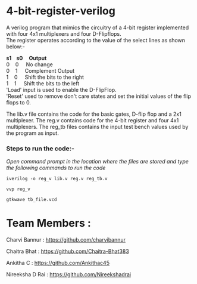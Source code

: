 # 4-bit-register-verilog
A verilog program that mimics the circuitry of a 4-bit register implemented with four 4x1 multiplexers and four D-Flipflops.  
The register operates according to the value of the select lines as shown below:-  
  
**s1 &nbsp;&nbsp; s0  &nbsp;&nbsp;&nbsp;      Output**   
0  &nbsp;&nbsp;  0   &nbsp;&nbsp;&nbsp;      No change  
0  &nbsp;&nbsp;  1   &nbsp;&nbsp;&nbsp;      Complement Output  
1  &nbsp;&nbsp;  0   &nbsp;&nbsp;&nbsp;      Shift the bits to the right  
1  &nbsp;&nbsp;  1   &nbsp;&nbsp;&nbsp;      Shift the bits to the left    
'Load' input is used to enable the D-FlipFlop.  
'Reset' used to remove don't care states and set the initial values of the flip flops to 0.  
  
The lib.v file contains the code for the basic gates, D-flip flop and a 2x1 multiplexer. The reg.v contains code for the 4-bit register and four 4x1 multiplexers. The reg_tb files contains the input test bench values used by the program as input.  
 
### Steps to run the code:-      
 _Open command prompt in the location where the files are stored and type the following commands to run the code_
 
 ``` 
 iverilog -o reg_v lib.v reg.v reg_tb.v  
 ``` 
 ``` 
 vvp reg_v  
 ```
``` 
gtkwave tb_file.vcd 
``` 
# Team Members :

Charvi Bannur :  https://github.com/charvibannur

Chaitra Bhat : https://github.com/Chaitra-Bhat383
 
Ankitha C : https://github.com/Ankithac45

Nireeksha D Rai : https://github.com/Nireekshadrai
